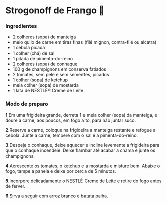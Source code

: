 # Strogonoff de Frango :chicken:

### Ingredientes

- 2 colheres (sopa) de manteiga
- meio quilo de carne em tiras finas (filé mignon, contra-filé ou alcatra)
- 1 cebola picada
- 1 colher (chá) de sal
- 1 pitada de pimenta-do-reino
- 2 colheres (sopa) de conhaque
- 100 g de champignons em conserva fatiados
- 2 tomates, sem pele e sem sementes, picados
- 1 colher (sopa) de ketchup
- meia colher (sopa) de mostarda
- 1 lata de NESTLÉ® Creme de Leite

### Modo de preparo

**1**.Em uma frigideira grande, derreta 1 e meia colher (sopa) da manteiga, e doure a carne, aos poucos, em fogo alto, para não juntar suco.

**2**.Reserve a carne, coloque na frigideira a manteiga restante e refogue a cebola. Junte a carne, tempere com o sal e a pimenta-do-reino.

**3**.Despeje o conhaque, deixe aquecer e incline levemente a frigideira para que o conhaque incendeie. Deixe flambar até acabar a chama e junte os champignons.

**4**.Acrescente os tomates, o ketchup e a mostarda e misture bem. Abaixe o fogo, tampe a panela e deixe por cerca de 5 minutos.

**5**.Incorpore delicadamente o NESTLÉ Creme de Leite e retire do fogo antes de ferver.

**6**.Sirva a seguir com arroz branco e batata palha.



